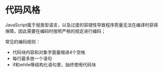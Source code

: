 # 代码风格

JavaScript属于弱类型语言，以及过度的容错性导致程序质量无法在编译时获得保障，因此需要在编码时按照严格的规定进行编码；

常见的编码规则：

* 代码块内容和对象字面量缩进4个空格
* 每行最多放一个语句
* if和while等结构化语句里，始终使用代码块

